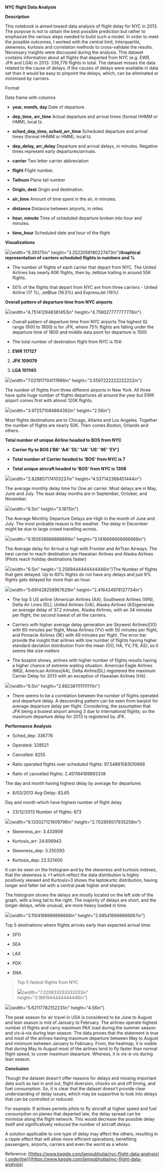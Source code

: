**NYC flight Data Analysis**

**Description**

This notebook is aimed toward data analysis of flight delay for NYC in
2013. The purpose is not to obtain the best possible prediction but
rather to emphasize the various steps needed to build such a model. In
order to meet the possible outcomes, I worked with the central limit,
Interquartile, skewness, kurtosis and correlation methods to
cross-validate the results. Necessary insights were discussed during the
analysis. This dataset contains information about all flights that
departed from NYC (e.g. EWR, JFK and LGA) in 2013: 336,776 flights in
total. The dataset misses the data related to the cause of delays. If
the causes of delays were available in data set than it would be easy to
pinpoint the delays, which, can be eliminated or minimised by carriers.

Format

Data frame with columns

-   **year, month, day** Date of departure.

-   **dep\_time, arr\_time** Actual departure and arrival times (format
    HHMM or HMM), local tz.

-   **sched\_dep\_time, sched\_arr\_time** Scheduled departure and
    arrival times (format HHMM or HMM), local tz.

-   **dep\_delay, arr\_delay** Departure and arrival delays, in minutes.
    Negative times represent early departures/arrivals.

-   **carrier** Two letter carrier abbreviation

-   **flight** Flight number.

-   **Tailnum** Plane tail number

-   **Origin, dest** Origin and destination.

-   **air\_time** Amount of time spent in the air, in minutes.

-   **distance** Distance between airports, in miles.

-   **hour, minute** Time of scheduled departure broken into hour and
    minutes.

-   **time\_hour** Scheduled date and hour of the flight

**Visualizations**

![](media/image1.png){width="6.39375in"
height="3.2522058180227473in"}**Graphical representation of carriers
scheduled flights in numbers and %**

-   The number of flights of each carrier that depart from NYC. The
    United Airlines has nearly 60K flights, then by Jetblue trailing in
    around 55K flights.

-   50% of the flights that depart from NYC are from three carriers -
    United Airline (17 %), JetBlue (16.5%) and ExpressJet (16%)

**Overall pattern of departure time from NYC airports**

![](media/image2.png){width="4.751412948381453in"
height="4.759027777777778in"}

-   Overall pattern of departure time from NYC airports The highest IQ
    range (900 to 1800) is for JFK, where 75% flights are falling under
    the departure time of 1800 and middle data point for departure is
    1500

-   The total number of destination flight from NYC is 104:

1.  **EWR 117127**

2.  **JFK 109079**

3.  **LGA 101140**

![](media/image3.png){width="7.021917104111986in"
height="3.5597222222222222in"}

The number of flights from three different airports in New York. All
three have quite huge number of flights departures all around the year
but EWR airport comes first with almost 120K flights.

![](media/image4.png){width="3.972571084864392in" height="2.56in"}

Most flights destinations are to Chicago, Atlanta and Los Angeles.
Together the number of flights are nearly 50K. Then comes Boston,
Orlando and others.

**Total number of unique Airline headed to BOS from NYC**

-   **Carrier fly to BOS \[\'B6\' \'AA\' \'DL\' \'UA\' \'US\' \'9E\'
    \'EV\'\]**

-   **Total number of Carrier headed to \'BOS\' from NYC is 7**

-   **Total unique aircraft headed to \'BOS\' from NYC is 1308**

![](media/image5.png){width="2.828857174103237in"
height="4.537142388451444in"}

The average monthly delay time for One air carrier. Most delays are in
May, June and July. The least delay months are in September, October,
and November.

![](media/image6.png){width="6.5in" height="3.1875in"}

The Average Monthly Departure Delays are High in the month of June and
July. The most probable reason is the weather. The delay in December
might be due to large crowd travelling across.

![](media/image7.png){width="6.182638888888889in"
height="3.1416666666666666in"}

The Average delay for Arrival is high with Frontier and AirTran Airways.
The best carrier to reach destination are Hawaiian Airlines and Alaska
Airlines (Pilots reach holiday destinations faster)

![](media/image8.png){width="6.5in" height="3.2569444444444446in"}The
Number of flights that gets delayed. Up to 60% flights do not have any
delays and just 9% flights gets delayed for more than an hour.

![](media/image9.png){width="5.691428258967629in"
height="2.416424978127734in"}

-   The top 5 US airline (American Airlines (AA), Southwest Airlines
    (WN), Delta Air Lines (DL), United Airlines (UA), Alaska Airlines
    (AS)generate an average delay of 37.2 minutes. Alaska Airlines, with
    an 34 minutes per flight, the second lowest of all the carriers.

-   Carriers with higher average delay generation are Skywest
    Airlines(OO) with 60 minutes per flight, Mesa Airlines (YV) with 50
    minutes per flight, and Pinnacle Airlines (9E) with 49 minutes per
    flight. The error bar provide the insight that airlines with low
    number of flights having higher standard deviation distribution from
    the mean (OO, HA, YV, F9, AS); so it seems like size matters

-   The boxplot shows, airlines with higher number of flights results
    having a higher chance of extreme waiting situation. American Eagle
    Airlines (MQ), American Airlines(AA), Delta Airline(DL) registered
    the maximum Carrier Delay for 2013 with an exception of Hawaiian
    Airlines (HA).

![](media/image10.png){width="6.5in" height="2.892361111111111in"}

-   There seems to be a correlation between the number of flights
    operated and departure delay. A descending pattern can be seen from
    barplot for average departure delay per flight. Considering, the
    assumption that JFK being a busiest airport among 3 due to
    international flights; so the maximum departure delay for 2013 is
    registered by JFK.

**Performance Analysis**

-   Sched\_dep: 336776

-   Operated: 328521

-   Cancelled: 8255

-   Ratio operated flights over scheduled flights: 97.54881583010666

-   Ratio of cancelled flights: 2.451184169893338

The day and month having highest delay by average for departures

-   8/03/2013 Avg-Delay: 83.65

Day and month which have highest number of flight delay

-   23/12/2013 Number of flights: 673

![](media/image11.png){width="6.133027121609799in"
height="2.702856517935258in"}

-   Skewness\_arr: 3.433909

-   Kurtosis\_arr: 24.606943

-   Skewness\_dep: 3.250293

-   Kurtosis\_dep: 22.521400

It can be seen on the histogram and by the skewness and kurtosis
indexes, that the skewness is \>1 which reflect the data distribution is
highly positively skewed and Kurtosis\>3 shows the leptokurtic
distribution, having longer and fatter tail with a central peak higher
and sharper.

The histogram shows the delays are mostly located on the left side of
the graph, with a long tail to the right. The majority of delays are
short, and the longer delays, while unusual, are more heavy loaded in
time.

![](media/image12.png){width="3.1104166666666666in"
height="2.685416666666667in"}

Top 5 destinations where flights arrives early than expected arrival
time:

-   SFO

-   SEA

-   LAX

-   PDX

-   SNA

> Top 5 fastest flights from NYC
>
> ![](media/image13.png){width="7.220833333333333in"
> height="3.1881944444444446in"}

![](media/image14.png){width="5.62117782152231in" height="4.56in"}

The peak season for air travel in USA is considered to be June to August
and lean season is mid of January to February. The airlines operate
highest number of flights and carry maximum PAX load during the summer
season and vis-à-vis during lean season. The data proves that the
statement is true and most of the airlines having maximum departure
between May to August and minimum between January to February. From, the
heatmap, it is visible that during May to August most of the airlines
tend to fly faster than normal flight speed, to cover maximum departure.
Whereas, it is vis-à-vis during lean season.

**Conclusion**

Though the dataset doesn\'t offer reasons for delays and missing
important data such as taxi in and out, flight diversion, chocks on and
off timing, and fuel consumption. So, it is clear that the dataset
doesn\'t provide clear understanding of delay issues, which may be
supportive to look into delays that can be controlled or reduced.

For example: If airlines permits pilots to fly aircraft at higher speed
and fuel consumption on planes that departed late, the delay spread can
be minimize along the flight network. This would decrease the possible
delay itself and significatively reduced the number of aircraft delays.

A solution applicable to one type of delay may affect the others,
resulting in a ripple effect that will allow more efficient operations;
benefiting passengers, airports, carriers and even the world as a whole.

Reference: [[https://www.kaggle.com/lampubhutia/nyc-flight-data-analysis]{.underline}](https://www.kaggle.com/lampubhutia/nyc-flight-data-analysis)
